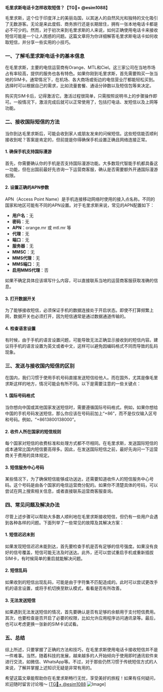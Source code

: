 **毛里求斯电话卡怎样收取短信？【TG💪+ @esim1088】**

毛里求斯，这个位于印度洋上的美丽岛国，以其迷人的自然风光和独特的文化吸引了无数游客。无论是来此度假、商务旅行还是长期居住，拥有一张本地电话卡都是必不可少的。然而，对于初次来到毛里求斯的人来说，如何正确使用电话卡来接收短信可能是一个让人困惑的问题。这篇文章将为你详细解答毛里求斯电话卡如何收取短信，并分享一些实用的小技巧。

### 一、了解毛里求斯电话卡的基本信息

在毛里求斯，主要的电信运营商有Orange、MTL和Ciel。这三家公司在当地市场占有率较高，提供的服务也各有特色。如果你刚到毛里求斯，首先需要购买一张当地的SIM卡。通常情况下，在机场、各大商场或街边的电信营业厅都能轻松买到。选择时可以根据自己的需求，比如流量套餐、通话分钟数以及短信包等来决定。

购买完SIM卡后，记得激活它。激活过程很简单，只需按照说明书上的步骤操作即可。一般情况下，激活完成后就可以正常使用了，包括打电话、发短信以及上网等功能。

### 二、接收国际短信的方法

当你到达毛里求斯后，可能会收到家人或朋友发来的问候短信。这些短信能否顺利接收到呢？答案是肯定的，但前提是你得确保手机设置正确且网络连接正常。

#### 1. 确保手机支持国际漫游
首先，你需要确认你的手机是否支持国际漫游功能。大多数现代智能手机都具备这一功能，但在出国前最好先咨询一下运营商客服，确认是否需要额外开通国际漫游权限。

#### 2. 设置正确的APN参数
APN（Access Point Name）是手机连接移动网络时使用的接入点名称。不同的国家和地区可能有不同的APN设置。对于毛里求斯来说，常见的APN配置如下：

- **用户名**：无
- **密码**：无
- **APN**：orange.mr 或 mtl.mr 等
- **代理**：无
- **端口**：无
- **服务器**：无
- **MMSC**：无
- **MMS代理**：无
- **MMS端口**：无
- **启用MMS代理**：否

如果不确定具体应该填写什么内容，可以直接联系当地的运营商客服获取准确的信息。

#### 3. 打开数据开关
为了能够接收短信，必须保证手机的数据连接处于开启状态。即使不打算频繁上网，数据开关也必须打开，因为短信通常是通过数据通道传输的。

#### 4. 检查语言设置
有时候，由于手机的语言设置问题，可能导致无法正确显示接收到的短信内容。建议将手机的语言设置为英文或者中文，这样可以避免因编码格式不同而导致的乱码现象。

### 三、发送与接收国内短信的区别

在国内，我们习惯于使用手机号码直接发送短信给他人。而在国外，尤其是像毛里求斯这样的地方，情况可能会有所不同。以下是需要注意的一些关键点：

#### 1. 国际号码格式
当你想向中国或其他国家发送短信时，需要遵循国际号码格式。例如，如果你想给中国的手机号码发送短信，那么你应该在号码前加上“+86”，而不是仅仅输入区号和号码。例如，“+8613800138000”。

#### 2. 收件人所在国家的短信规则
每个国家对短信的收费标准和处理方式都不尽相同。在毛里求斯，发送国际短信的成本通常比国内短信要高得多。因此，在发送国际短信之前，最好先询问一下运营商关于费用的具体规定。

#### 3. 短信服务中心号码
某些情况下，为了确保短信能够成功送达，还需要知道收件人的短信服务中心号码。这个号码是由各个国家的电信运营商分配的。如果你不清楚具体的号码，可以尝试在网上搜索相关信息，或者直接联系运营商客服查询。

### 四、常见问题及解决办法

尽管上述步骤可以帮助大多数人顺利地在毛里求斯接收短信，但仍有一些用户会遇到各种各样的问题。下面列举了一些常见的故障及其解决方案：

#### 1. 短信迟迟未到
如果发现短信迟迟未能到达，首先要检查手机是否有足够的信号强度。如果没有良好的信号覆盖，短信可能无法及时送达。此外，还可以尝试重启手机或重新插拔SIM卡，有时候简单的重启就能解决问题。

#### 2. 短信乱码
如果收到的短信出现乱码，可能是由于字符集不匹配造成的。此时可以尝试更改手机的语言设置，或将手机切换至默认模式，看看是否有所改善。

#### 3. 无法发送短信
如果遇到无法发送短信的情况，首先要确认是否有足够的余额用于支付短信费用。其次，也要检查是否开启了必要的权限，比如允许应用程序访问通讯录等。最后，也可以考虑更换一张新的SIM卡试试看。

### 五、总结

综上所述，只要掌握了正确的方法和技巧，在毛里求斯使用电话卡接收短信并不是一件难事。当然，随着科技的发展，越来越多的人开始倾向于使用即时通讯软件来进行交流，如微信、WhatsApp等。不过，对于那些仍然习惯于传统短信方式的人来说，了解并掌握上述知识无疑是非常有用的。

希望这篇文章能帮助你在毛里求斯畅行无忧，享受美好的旅程！如果有任何疑问，欢迎随时留言讨论哦～ [[TG💪+ @esim1088](https://t.me/s/esim1088) ![Image](https://i.postimg.cc/4NQfJmqS/Snipaste-2025-05-13-00-14-12.png)]